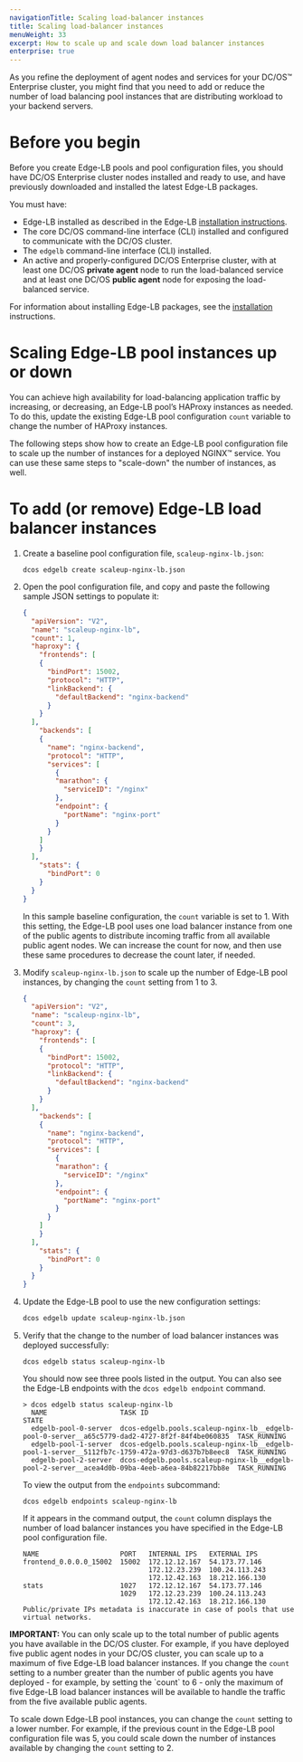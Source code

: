 ```yaml
---
navigationTitle: Scaling load-balancer instances
title: Scaling load-balancer instances
menuWeight: 33
excerpt: How to scale up and scale down load balancer instances
enterprise: true
---
```


As you refine the deployment of agent nodes and services for your DC/OS&trade; Enterprise cluster, you might find that you need to add or reduce the number of load balancing pool instances that are distributing workload to your backend servers.

# Before you begin
Before you create Edge-LB pools and pool configuration files, you should have DC/OS Enterprise cluster nodes installed and ready to use, and have previously downloaded and installed the latest Edge-LB packages.

You must have:
* Edge-LB installed as described in the Edge-LB [installation instructions](/mesosphere/dcos/services/edge-lb/1.5/getting-started/installing).
* The core DC/OS command-line interface (CLI) installed and configured to communicate with the DC/OS cluster.
* The `edgelb` command-line interface (CLI) installed.
* An active and properly-configured DC/OS Enterprise cluster, with at least one DC/OS **private agent** node to run the load-balanced service and at least one DC/OS **public agent** node for exposing the load-balanced service.

For information about installing Edge-LB packages, see the [installation](/mesosphere/dcos/services/edge-lb/1.5/getting-started/installing/) instructions.

# Scaling Edge-LB pool instances up or down
You can achieve high availability for load-balancing application traffic by increasing, or decreasing, an Edge-LB pool’s HAProxy instances as needed. To do this, update the existing Edge-LB pool configuration ```count``` variable to change the number of HAProxy instances.

The following steps show how to create an Edge-LB pool configuration file to scale up the number of instances for a deployed NGINX&trade; service. You can use these same steps to "scale-down" the number of instances, as well.

# To add (or remove) Edge-LB load balancer instances
1. Create a baseline pool configuration file, `scaleup-nginx-lb.json`:

    ```
    dcos edgelb create scaleup-nginx-lb.json
    ```

1. Open the pool configuration file, and copy and paste the following sample JSON settings to populate it:

    ```json
    {
      "apiVersion": "V2",
      "name": "scaleup-nginx-lb",
      "count": 1,
      "haproxy": {
        "frontends": [
        {
          "bindPort": 15002,
          "protocol": "HTTP",
          "linkBackend": {
            "defaultBackend": "nginx-backend"
          }
        }
      ],
        "backends": [
        {
          "name": "nginx-backend",
          "protocol": "HTTP",
          "services": [
            {
            "marathon": {
              "serviceID": "/nginx"
            },
            "endpoint": {
              "portName": "nginx-port"
            }
          }
        ]
        }
      ],
        "stats": {
          "bindPort": 0
        }
      }
    }
    ```

    In this sample baseline configuration, the `count` variable is set to 1. With this setting, the Edge-LB pool uses one load balancer instance from one of the public agents to distribute incoming traffic from all available public agent nodes. We can increase the count for now, and then use these same procedures to decrease the count later, if needed.

1. Modify ```scaleup-nginx-lb.json``` to scale up the number of Edge-LB pool instances, by changing the `count` setting from 1 to 3.

    ```json
    {
      "apiVersion": "V2",
      "name": "scaleup-nginx-lb",
      "count": 3,
      "haproxy": {
        "frontends": [
        {
          "bindPort": 15002,
          "protocol": "HTTP",
          "linkBackend": {
            "defaultBackend": "nginx-backend"
          }
        }
      ],
        "backends": [
        {
          "name": "nginx-backend",
          "protocol": "HTTP",
          "services": [
            {
            "marathon": {
              "serviceID": "/nginx"
            },
            "endpoint": {
              "portName": "nginx-port"
            }
          }
        ]
        }
      ],
        "stats": {
          "bindPort": 0
        }
      }
    }
    ```

1. Update the Edge-LB pool to use the new configuration settings:

    ```bash
    dcos edgelb update scaleup-nginx-lb.json
    ```

1. Verify that the change to the number of load balancer instances was deployed successfully:

    ```
    dcos edgelb status scaleup-nginx-lb
    ```

    You should now see three pools listed in the output. You can also see the Edge-LB endpoints with the `dcos edgelb endpoint` command.

    ```
    > dcos edgelb status scaleup-nginx-lb
      NAME                  TASK ID                                                                                         STATE
      edgelb-pool-0-server  dcos-edgelb.pools.scaleup-nginx-lb__edgelb-pool-0-server__a65c5779-dad2-4727-8f2f-84f4be060835  TASK_RUNNING
      edgelb-pool-1-server  dcos-edgelb.pools.scaleup-nginx-lb__edgelb-pool-1-server__5112fb7c-1759-472a-97d3-d637b7b8eec8  TASK_RUNNING
      edgelb-pool-2-server  dcos-edgelb.pools.scaleup-nginx-lb__edgelb-pool-2-server__acea4d0b-09ba-4eeb-a6ea-84b82217bb8e  TASK_RUNNING
    ```

    To view the output from the `endpoints` subcommand:

    ```
    dcos edgelb endpoints scaleup-nginx-lb
    ```

    If it appears in the command output, the `count` column displays the number of load balancer instances you have specified in the Edge-LB pool configuration file.

    ```
    NAME                    PORT   INTERNAL IPS   EXTERNAL IPS
    frontend_0.0.0.0_15002  15002  172.12.12.167  54.173.77.146
                                   172.12.23.239  100.24.113.243  
                                   172.12.42.163  18.212.166.130  
    stats                   1027   172.12.12.167  54.173.77.146
                            1029   172.12.23.239  100.24.113.243  
                                   172.12.42.163  18.212.166.130  
    Public/private IPs metadata is inaccurate in case of pools that use virtual networks.
    ```

<p class="message--important"><strong>IMPORTANT: </strong>You can only scale up to the total number of public agents you have available in the DC/OS cluster. For example, if you have deployed five public agent nodes in your DC/OS cluster, you can scale up to a maximum of five Edge-LB load balancer instances. If you change the <code>count</code> setting to a number greater than the number of public agents you have deployed - for example, by setting the `count` to 6 - only the maximum of five Edge-LB load balancer instances will be available to handle the traffic from the five available public agents.</p>

To scale down Edge-LB pool instances, you can change the `count` setting to a lower number. For example, if the previous count in the Edge-LB pool configuration file was 5, you could scale down the number of instances available by changing the `count` setting to 2.
